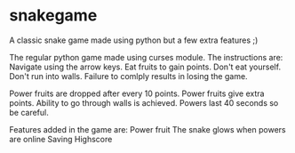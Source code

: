# snakegame
A classic snake game made using python but a few extra features ;)

The regular python game made using curses module.
The instructions are:
  Navigate using the arrow keys.
  Eat fruits to gain points.
  Don't eat yourself.
  Don't run into walls.
    Failure to comlply results in losing the game.
    
  Power fruits are dropped after every 10 points.
    Power fruits give extra points.
    Ability to go through walls is achieved.
    Powers last 40 seconds so be careful.
    
Features added in the game are:
  Power fruit
  The snake glows when powers are online
  Saving Highscore
